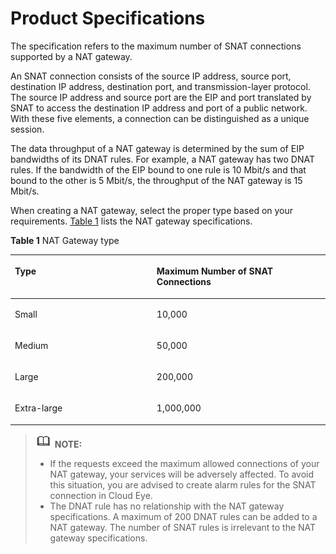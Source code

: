 # Product Specifications<a name="en-us_topic_0086739763"></a>

The specification refers to the maximum number of SNAT connections supported by a NAT gateway.

An SNAT connection consists of the source IP address, source port, destination IP address, destination port, and transmission-layer protocol. The source IP address and source port are the EIP and port translated by SNAT to access the destination IP address and port of a public network. With these five elements, a connection can be distinguished as a unique session.

The data throughput of a NAT gateway is determined by the sum of EIP bandwidths of its DNAT rules. For example, a NAT gateway has two DNAT rules. If the bandwidth of the EIP bound to one rule is 10 Mbit/s and that bound to the other is 5 Mbit/s, the throughput of the NAT gateway is 15 Mbit/s.

When creating a NAT gateway, select the proper type based on your requirements.  [Table 1](#table39923257151849)  lists the NAT gateway specifications.

**Table  1**  NAT Gateway type

<a name="table39923257151849"></a>
<table><thead align="left"><tr id="row26507130151849"><th class="cellrowborder" valign="top" width="45%" id="mcps1.2.3.1.1"><p id="p10919583151849"><a name="p10919583151849"></a><a name="p10919583151849"></a><strong id="b49779767"><a name="b49779767"></a><a name="b49779767"></a>Type</strong></p>
</th>
<th class="cellrowborder" valign="top" width="55.00000000000001%" id="mcps1.2.3.1.2"><p id="p38230083151849"><a name="p38230083151849"></a><a name="p38230083151849"></a><strong id="b842352706135953"><a name="b842352706135953"></a><a name="b842352706135953"></a>Maximum Number of SNAT Connections</strong></p>
</th>
</tr>
</thead>
<tbody><tr id="row32100542151849"><td class="cellrowborder" valign="top" width="45%" headers="mcps1.2.3.1.1 "><p id="p66702817151849"><a name="p66702817151849"></a><a name="p66702817151849"></a>Small</p>
</td>
<td class="cellrowborder" valign="top" width="55.00000000000001%" headers="mcps1.2.3.1.2 "><p id="p34219059151849"><a name="p34219059151849"></a><a name="p34219059151849"></a>10,000</p>
</td>
</tr>
<tr id="row12752392151849"><td class="cellrowborder" valign="top" width="45%" headers="mcps1.2.3.1.1 "><p id="p20469426151849"><a name="p20469426151849"></a><a name="p20469426151849"></a>Medium</p>
</td>
<td class="cellrowborder" valign="top" width="55.00000000000001%" headers="mcps1.2.3.1.2 "><p id="p47410811151849"><a name="p47410811151849"></a><a name="p47410811151849"></a>50,000</p>
</td>
</tr>
<tr id="row56885558151849"><td class="cellrowborder" valign="top" width="45%" headers="mcps1.2.3.1.1 "><p id="p47662666151849"><a name="p47662666151849"></a><a name="p47662666151849"></a>Large</p>
</td>
<td class="cellrowborder" valign="top" width="55.00000000000001%" headers="mcps1.2.3.1.2 "><p id="p35470708151849"><a name="p35470708151849"></a><a name="p35470708151849"></a>200,000</p>
</td>
</tr>
<tr id="row44794007151849"><td class="cellrowborder" valign="top" width="45%" headers="mcps1.2.3.1.1 "><p id="p42207974151849"><a name="p42207974151849"></a><a name="p42207974151849"></a>Extra-large</p>
</td>
<td class="cellrowborder" valign="top" width="55.00000000000001%" headers="mcps1.2.3.1.2 "><p id="p63402763151849"><a name="p63402763151849"></a><a name="p63402763151849"></a>1,000,000</p>
</td>
</tr>
</tbody>
</table>

>![](public_sys-resources/icon-note.gif) **NOTE:**   
>-   If the requests exceed the maximum allowed connections of your NAT gateway, your services will be adversely affected. To avoid this situation, you are advised to create alarm rules for the SNAT connection in Cloud Eye.  
>-   The DNAT rule has no relationship with the NAT gateway specifications. A maximum of 200 DNAT rules can be added to a NAT gateway. The number of SNAT rules is irrelevant to the NAT gateway specifications.  

